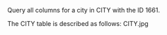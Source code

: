 Query all columns for a city in CITY with the ID 1661.

The CITY table is described as follows:
CITY.jpg

